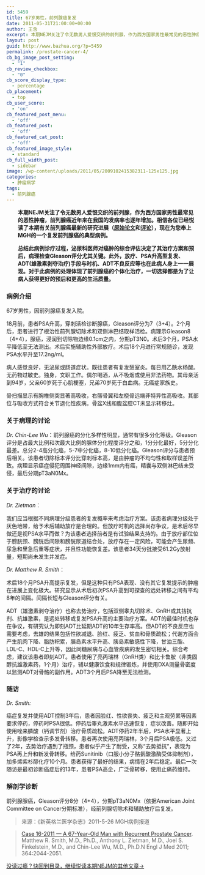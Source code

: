 ```yaml
---
id: 5459
title: 67岁男性，前列腺癌复发
date: 2011-05-31T21:00:00+00:00
author: 王含
excerpt: 本期NEJM关注了令无数男人爱恨交织的前列腺，作为西方国家男性最常见的恶性肿瘤，前列腺癌近年来在我国的发病率也逐年增加。相信各位已经悦读了本期有关前列腺癌最新的研究进展，现在为您奉上MGH的一个复发前列腺癌的典型病例。
layout: post
guid: http://www.bazhua.org/?p=5459
permalink: /prostate-cancer-4/
cb_bg_image_post_setting:
  - "1"
cb_review_checkbox:
  - "0"
cb_score_display_type:
  - percentage
cb_placement:
  - top
cb_user_score:
  - 'on'
cb_featured_post_menu:
  - 'off'
cb_featured_post:
  - 'off'
cb_featured_cat_post:
  - 'off'
cb_featured_image_style:
  - standard
cb_full_width_post:
  - sidebar
image: /wp-content/uploads/2011/05/2009102415382311-125x125.jpg
categories:
  - 肿瘤病学
tags:
  - 前列腺癌
---
```

<p style="padding-left: 30px">
  <strong>本期NEJM关注了令无数男人爱恨交织的前列腺，作为西方国家男性最常见的恶性肿瘤，前列腺癌近年来在我国的发病率也逐年增加。相信各位已经悦读了本期有关前列腺癌最新的研究进展（<a href="http://www.bazhua.org/2011/05/prostate-cancer-3.html">原始论文</a>和<a href="http://www.bazhua.org/2011/05/metastatic-prostate-cancer.html">评论</a>），现在为您奉上MGH的一个复发前列腺癌的典型病例。</strong>
</p>

<p style="padding-left: 30px">
  <strong>总结此病例诊疗过程，泌尿科医师对癌肿的综合评估决定了其治疗方案和预后，病理检查Gleason评分尤其关键。此外，放疗、PSA升高型复发、ADT(雄激素剥夺治疗)手段与时机、ADT不良反应等也在此病人身上一一展现。对于此病例的处理体现了前列腺癌的个体化治疗，一切选择都是为了让病人获得更好的预后和更高的生活质量。</strong>
</p>

### 病例介绍

67岁男性，因前列腺癌复发入院。

18月前，患者PSA升高，穿刺活检诊断腺癌，Gleason评分为7（3+4）。2个月后，患者进行了根治性前列腺切除术和双侧淋巴结取样活检。病理示Gleason8（4+4），腺癌，浸润到切除物边缘0.1cm之内，分期pT3N0。术后3个月，PSA水平降低至无法测出。术后实施辅助性外部放疗。术后18个月进行常规随诊，发现PSA水平升至17.2ng/ml。

病人感觉良好，无泌尿或肠道症状。既往患者有复发憩室炎。每日用乙酰水杨酸。无药物过敏史。独身，文职工作。偶尔喝酒，从不吸烟或使用非法药物。其母亲活到94岁，父亲60岁死于心肌梗塞，兄弟70岁死于白血病。无癌症家族史。

骨扫描显示有胸椎侧突显著高吸收，右髂骨翼和左桡骨远端非特异性高吸收。其部位与吸收方式符合关节退化性疾病。骨盆X线和腹盆腔CT未显示转移灶。

### 关于病理的讨论

_Dr. Chin-Lee Wu_：前列腺癌的分化多样性明显，通常有很多分化等级。Gleason评分是占最大比例和次最大比例的腺体分化程度评分之和，1分分化最好，5分分化最差。总分2-4高分化癌，5-7中分化癌，8-10低分化癌。Gleason评分与患者预后相关。该患者切除标本评分比穿刺标本高，是由肿瘤的不均匀性和取样误差所致。病理显示癌症侵犯周围神经间隙，边缘1mm内有癌，精囊与双侧淋巴结未受侵，最后分期pT3aN0Mx。

### 关于治疗的讨论

_Dr. Zietman_：

我们应当根据不同病理分级患者的复发概率来考虑治疗方案。该患者病理分级处于灰色地带，给予术后辅助放疗是合理的。但放疗时机的选择尚存争议，是术后尽早做还是视PSA水平而做？为该患者选择前者是有试验结果支持的。由于放疗部位位于膀胱颈、膀胱后间隙和膀胱尿道结合处，放疗存在一定风险，可能会产生尿频、尿急和里急后重等症状，并且性功能恢复差。该患者34天分批接受61.2Gy放射量，短期尚未发生并发症。

_Dr. Matthew R. Smith_：

术后18个月PSA升高提示复发，但是这种只有PSA表现、没有其它复发提示的肿瘤在进展上变化极大。研究显示从术后初次PSA升高到可探查的远处转移之间有平均8年的间隔。间隔长短与Gleason评分有关。

ADT（雄激素剥夺治疗）也称去势治疗，包括双侧睾丸切除术、GnRH或其拮抗剂、抗雄激素，是远处转移或复发PSA升高的主要治疗方案。ADT的最佳时机也存在争议，有研究认为即刻ADT比延期ADT的10年生存率高。但ADT的不良反应也需要考虑，去雄的结果包括性欲减退、脸红、疲乏、贫血和骨质疏松；代谢方面会产生肌肉下降、脂肪积累，胰岛素水平升高、胰岛素敏感性下降，甘油三酯、LDL-C、HDL-C上升等，因此同糖尿病与心血管疾病的发生密切相关。综合考虑，建议该患者即刻ADT。患者使用了亮丙瑞林（GnRH类）和比卡鲁胺（非类固醇抗雄激素药，1个月）治疗，辅以健康饮食和规律锻炼，并使用DXA测量骨密度以监测ADT对骨骼的副作用。ADT3个月后PSA降至无法检测。

### 随访

_Dr. Smith:_

癌症复发并使用ADT控制3年后，患者因脸红、性欲丧失、疲乏和主观劳累等因素要求停药，停药时PSA很低。停药后睾丸激素水平迅速恢复，症状改善。随即开始使用唑来膦酸（钙调节剂）治疗骨质疏松。ADT停药2年半后，PSA水平显著上升，影像学检查示多发骨转移。患者再次使用亮丙瑞林，3个月后PSA极低。又过了2年，去势治疗遇到了瓶颈，患者似乎产生了耐受，又称“去势抵抗”，表现为PSA再上升和新发骨转移。给药Sunitinib（口服小分子酪氨酸激酶受体抑制剂），加多烯紫杉醇化疗10个月。患者获得了最好的结果，病情在2年后稳定。最后一次随访是最初诊断癌症后的13年，患者PSA高企，广泛骨转移，使用止痛药维持。

### 解剖学诊断

前列腺腺癌，Gleason评分8分（4+4），分期pT3aN0Mx（依据American Joint Committee on Cancer分期标准），经前列腺切除术和辅助放疗后复发。

> 来源：《新英格兰医学杂志》2011-5-26 MGH病例报道
  
> [Case 16-2011 — A 67-Year-Old Man with Recurrent Prostate Cancer](http://www.nejm.org/doi/full/10.1056/NEJMcpc1011323). Matthew R. Smith, M.D., Ph.D., Anthony L. Zietman, M.D., Joel S. Finkelstein, M.D., and Chin-Lee Wu, M.D., Ph.D.N Engl J Med 2011; 364:2044-2051.

<a href="http://www.bazhua.org/2011/05/26.html" target="_self">没读过瘾？快回到目录，继续悦读本期NEJM的其他文章→</a>
